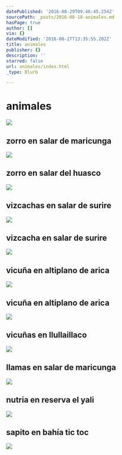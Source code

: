 ```yaml
---
datePublished: '2016-08-29T09:46:45.254Z'
sourcePath: _posts/2016-08-18-animales.md
hasPage: true
author: []
via: {}
dateModified: '2016-08-27T13:35:55.202Z'
title: animales
publisher: {}
description: ''
starred: false
url: animales/index.html
_type: Blurb

---
```

# animales
![](https://the-grid-user-content.s3-us-west-2.amazonaws.com/2dd701ab-09b2-4269-802b-99a551e8b527.jpg)

## zorro en salar de maricunga
![](https://the-grid-user-content.s3-us-west-2.amazonaws.com/5ecbf7b5-1540-4d3c-8afe-0e82d7845348.jpg)

## zorro en salar del huasco
![](https://the-grid-user-content.s3-us-west-2.amazonaws.com/c84831e2-e222-4553-825f-96063a21492e.jpg)

## vizcachas en salar de surire
![](https://the-grid-user-content.s3-us-west-2.amazonaws.com/2946d5cb-65d2-423f-b467-257ef777c6e2.jpg)

## vizcacha en salar de surire
![](https://the-grid-user-content.s3-us-west-2.amazonaws.com/5e180b1e-87b4-4403-b1ba-49315fb8ef70.jpg)

## vicuña en altiplano de arica
![](https://the-grid-user-content.s3-us-west-2.amazonaws.com/7cad4141-d3da-4321-a479-2779d3777b28.jpg)

## vicuña en altiplano de arica
![](https://the-grid-user-content.s3-us-west-2.amazonaws.com/6deea0c7-4302-4264-9543-40753093952e.jpg)

## vicuñas en llullaillaco
![](https://the-grid-user-content.s3-us-west-2.amazonaws.com/dd83d3f3-0a67-4da6-a755-3b79ac5e9e98.jpg)

## llamas en salar de maricunga
![](https://the-grid-user-content.s3-us-west-2.amazonaws.com/196d9af6-a185-442e-aab5-0a81a2877631.jpg)

## nutria en reserva el yali
![](https://the-grid-user-content.s3-us-west-2.amazonaws.com/1aa333fd-f003-4566-a39f-3ad2bdd79f14.jpg)

## sapito en bahía tic toc
![](https://the-grid-user-content.s3-us-west-2.amazonaws.com/0acd392c-90b7-4c67-8226-a3cba1fb1d04.jpg)